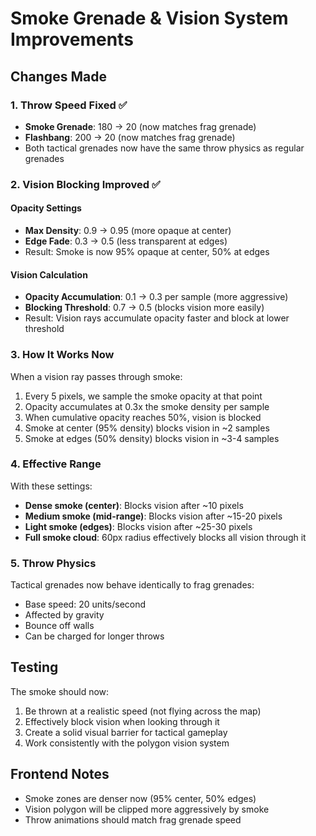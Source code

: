 # Smoke Grenade & Vision System Improvements

## Changes Made

### 1. Throw Speed Fixed ✅
- **Smoke Grenade**: 180 → 20 (now matches frag grenade)
- **Flashbang**: 200 → 20 (now matches frag grenade)
- Both tactical grenades now have the same throw physics as regular grenades

### 2. Vision Blocking Improved ✅

#### Opacity Settings
- **Max Density**: 0.9 → 0.95 (more opaque at center)
- **Edge Fade**: 0.3 → 0.5 (less transparent at edges)
- Result: Smoke is now 95% opaque at center, 50% at edges

#### Vision Calculation
- **Opacity Accumulation**: 0.1 → 0.3 per sample (more aggressive)
- **Blocking Threshold**: 0.7 → 0.5 (blocks vision more easily)
- Result: Vision rays accumulate opacity faster and block at lower threshold

### 3. How It Works Now

When a vision ray passes through smoke:
1. Every 5 pixels, we sample the smoke opacity at that point
2. Opacity accumulates at 0.3x the smoke density per sample
3. When cumulative opacity reaches 50%, vision is blocked
4. Smoke at center (95% density) blocks vision in ~2 samples
5. Smoke at edges (50% density) blocks vision in ~3-4 samples

### 4. Effective Range

With these settings:
- **Dense smoke (center)**: Blocks vision after ~10 pixels
- **Medium smoke (mid-range)**: Blocks vision after ~15-20 pixels  
- **Light smoke (edges)**: Blocks vision after ~25-30 pixels
- **Full smoke cloud**: 60px radius effectively blocks all vision through it

### 5. Throw Physics

Tactical grenades now behave identically to frag grenades:
- Base speed: 20 units/second
- Affected by gravity
- Bounce off walls
- Can be charged for longer throws

## Testing

The smoke should now:
1. Be thrown at a realistic speed (not flying across the map)
2. Effectively block vision when looking through it
3. Create a solid visual barrier for tactical gameplay
4. Work consistently with the polygon vision system

## Frontend Notes

- Smoke zones are denser now (95% center, 50% edges)
- Vision polygon will be clipped more aggressively by smoke
- Throw animations should match frag grenade speed
